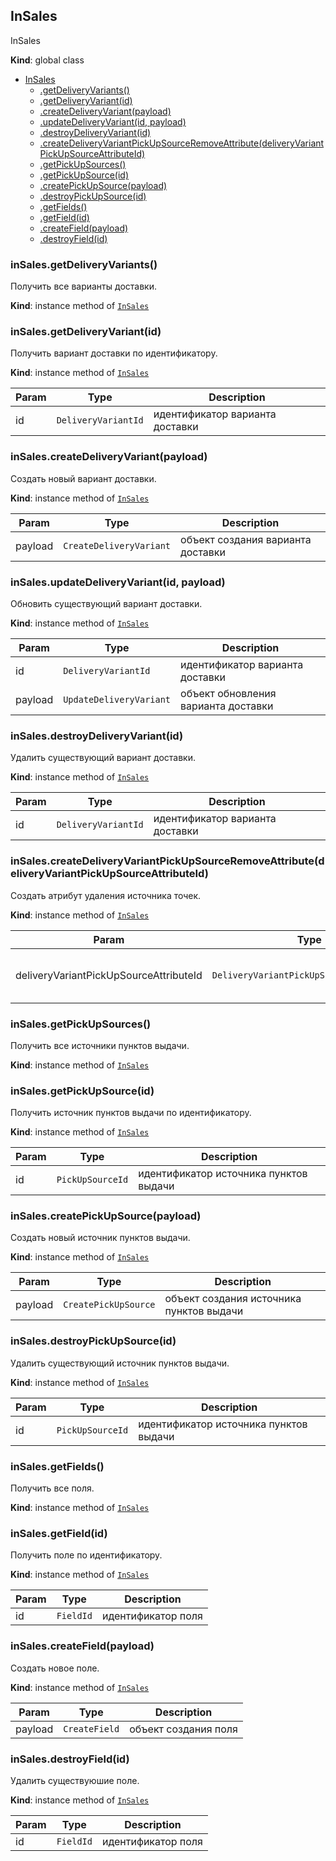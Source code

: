 <a name="InSales"></a>

## InSales
InSales

**Kind**: global class  

* [InSales](#InSales)
    * [.getDeliveryVariants()](#InSales+getDeliveryVariants)
    * [.getDeliveryVariant(id)](#InSales+getDeliveryVariant)
    * [.createDeliveryVariant(payload)](#InSales+createDeliveryVariant)
    * [.updateDeliveryVariant(id, payload)](#InSales+updateDeliveryVariant)
    * [.destroyDeliveryVariant(id)](#InSales+destroyDeliveryVariant)
    * [.createDeliveryVariantPickUpSourceRemoveAttribute(deliveryVariantPickUpSourceAttributeId)](#InSales+createDeliveryVariantPickUpSourceRemoveAttribute)
    * [.getPickUpSources()](#InSales+getPickUpSources)
    * [.getPickUpSource(id)](#InSales+getPickUpSource)
    * [.createPickUpSource(payload)](#InSales+createPickUpSource)
    * [.destroyPickUpSource(id)](#InSales+destroyPickUpSource)
    * [.getFields()](#InSales+getFields)
    * [.getField(id)](#InSales+getField)
    * [.createField(payload)](#InSales+createField)
    * [.destroyField(id)](#InSales+destroyField)

<a name="InSales+getDeliveryVariants"></a>

### inSales.getDeliveryVariants()
Получить все варианты доставки.

**Kind**: instance method of [<code>InSales</code>](#InSales)  
<a name="InSales+getDeliveryVariant"></a>

### inSales.getDeliveryVariant(id)
Получить вариант доставки по идентификатору.

**Kind**: instance method of [<code>InSales</code>](#InSales)  

| Param | Type | Description |
| --- | --- | --- |
| id | <code>DeliveryVariantId</code> | идентификатор варианта доставки |

<a name="InSales+createDeliveryVariant"></a>

### inSales.createDeliveryVariant(payload)
Создать новый вариант доставки.

**Kind**: instance method of [<code>InSales</code>](#InSales)  

| Param | Type | Description |
| --- | --- | --- |
| payload | <code>CreateDeliveryVariant</code> | объект создания варианта доставки |

<a name="InSales+updateDeliveryVariant"></a>

### inSales.updateDeliveryVariant(id, payload)
Обновить существующий вариант доставки.

**Kind**: instance method of [<code>InSales</code>](#InSales)  

| Param | Type | Description |
| --- | --- | --- |
| id | <code>DeliveryVariantId</code> | идентификатор варианта доставки |
| payload | <code>UpdateDeliveryVariant</code> | объект обновления варианта доставки |

<a name="InSales+destroyDeliveryVariant"></a>

### inSales.destroyDeliveryVariant(id)
Удалить существующий вариант доставки.

**Kind**: instance method of [<code>InSales</code>](#InSales)  

| Param | Type | Description |
| --- | --- | --- |
| id | <code>DeliveryVariantId</code> | идентификатор варианта доставки |

<a name="InSales+createDeliveryVariantPickUpSourceRemoveAttribute"></a>

### inSales.createDeliveryVariantPickUpSourceRemoveAttribute(deliveryVariantPickUpSourceAttributeId)
Создать атрибут удаления источника точек.

**Kind**: instance method of [<code>InSales</code>](#InSales)  

| Param | Type | Description |
| --- | --- | --- |
| deliveryVariantPickUpSourceAttributeId | <code>DeliveryVariantPickUpSourceAttributeId</code> | идентификатор атрибута источника точки |

<a name="InSales+getPickUpSources"></a>

### inSales.getPickUpSources()
Получить все источники пунктов выдачи.

**Kind**: instance method of [<code>InSales</code>](#InSales)  
<a name="InSales+getPickUpSource"></a>

### inSales.getPickUpSource(id)
Получить источник пунктов выдачи по идентификатору.

**Kind**: instance method of [<code>InSales</code>](#InSales)  

| Param | Type | Description |
| --- | --- | --- |
| id | <code>PickUpSourceId</code> | идентификатор источника пунктов выдачи |

<a name="InSales+createPickUpSource"></a>

### inSales.createPickUpSource(payload)
Создать новый источник пунктов выдачи.

**Kind**: instance method of [<code>InSales</code>](#InSales)  

| Param | Type | Description |
| --- | --- | --- |
| payload | <code>CreatePickUpSource</code> | объект создания источника пунктов выдачи |

<a name="InSales+destroyPickUpSource"></a>

### inSales.destroyPickUpSource(id)
Удалить существующий источник пунктов выдачи.

**Kind**: instance method of [<code>InSales</code>](#InSales)  

| Param | Type | Description |
| --- | --- | --- |
| id | <code>PickUpSourceId</code> | идентификатор источника пунктов выдачи |

<a name="InSales+getFields"></a>

### inSales.getFields()
Получить все поля.

**Kind**: instance method of [<code>InSales</code>](#InSales)  
<a name="InSales+getField"></a>

### inSales.getField(id)
Получить поле по идентификатору.

**Kind**: instance method of [<code>InSales</code>](#InSales)  

| Param | Type | Description |
| --- | --- | --- |
| id | <code>FieldId</code> | идентификатор поля |

<a name="InSales+createField"></a>

### inSales.createField(payload)
Создать новое поле.

**Kind**: instance method of [<code>InSales</code>](#InSales)  

| Param | Type | Description |
| --- | --- | --- |
| payload | <code>CreateField</code> | объект создания поля |

<a name="InSales+destroyField"></a>

### inSales.destroyField(id)
Удалить существуюшие поле.

**Kind**: instance method of [<code>InSales</code>](#InSales)  

| Param | Type | Description |
| --- | --- | --- |
| id | <code>FieldId</code> | идентификатор поля |

